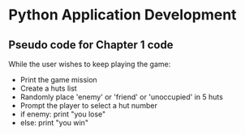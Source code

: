 # Python Application Development

## Pseudo code for Chapter 1 code

While the user wishes to keep playing the game:
* Print the game mission
* Create a huts list
* Randomly place 'enemy' or 'friend' or 'unoccupied' in 5 huts
* Prompt the player to select a hut number
* if enemy: print "you lose"
* else: print "you win"

